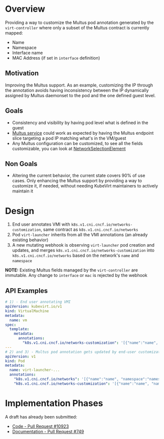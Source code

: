# Overview
Providing a way to customize the Multus pod annotation generated by the `virt-controller` where only a subset of the 
Multus contract is currently mapped:
- Name
- Namespace
- Interface name
- MAC Address (if set in `interface` definition)

## Motivation
Improving the Multus support. As an example, customizing the IP through the annotation avoids having inconsistency between
the IP dynamically assigned by Multus daemonset to the pod and the one defined guest level.

## Goals
- Consistency and visibility by having pod level what is defined in the guest
- [Multus service](https://github.com/k8snetworkplumbingwg/multus-service) could work as expected by 
having the Multus endpoint slice targeting a pod IP matching what's in the VM/guest 
- Any Multus configuration can be customized, to see all the fields customizable, you can look at [NetworkSelectionElement](https://github.com/k8snetworkplumbingwg/multus-cni/blob/acfbd42719545844248ecc35cc93d0ce367f87e5/pkg/types/types.go#L128)

## Non Goals
- Altering the current behavior, the current state covers 90% of use cases. Only enhancing the Multus support by 
providing a way to customize it, if needed, without needing KubeVirt maintainers to actively maintain it

# Design
1. End user annotates VMI with `k8s.v1.cni.cncf.io/networks-customization`, same contract as 
`k8s.v1.cni.cncf.io/networks`
2. Pod `virt-launcher` inherits from all the VMI annotations (an already existing behavior)
3. A new mutating webhook is observing `virt-launcher` pod creation and updates, and merges `k8s.v1.cni.cncf.io/networks-customization` into
`k8s.v1.cni.cncf.io/networks` based on the network's `name` and `namespace`

**NOTE:** Existing Multus fields managed by the `virt-controller` are immutable. Any change to `interface` or `mac` is
rejected by the webhook

## API Examples
```yaml
# 1) - End user annotating VMI
apiVersion: kubevirt.io/v1
kind: VirtualMachine
metadata:
  name: vm
spec:
  template:
    metadata:
      annotations:
        "k8s.v1.cni.cncf.io/networks-customization": '[{"name":"name", "namespace":"namespace", "ips":["10.10.0.110/24"]}]'
---
# 2) and 3) - Multus pod annotation gets updated by end-user customization
apiVersion: v1
kind: Pod
metadata:
  name: virt-launcher-...
  annotations:
    "k8s.v1.cni.cncf.io/networks": '[{"name":"name", "namespace":"namespace", "interface":"pod890360ec7a1", "ips":["10.10.0.110/24"]]}]'
    "k8s.v1.cni.cncf.io/networks-customization": '[{"name":"name", "namespace":"namespace", "ips":["10.10.0.110/24"]}]'
```

# Implementation Phases
A draft has already been submitted:
- [Code - Pull Request #10923](https://github.com/kubevirt/kubevirt/pull/10923)
- [Documentation - Pull Request #749](https://github.com/kubevirt/user-guide/pull/749)
